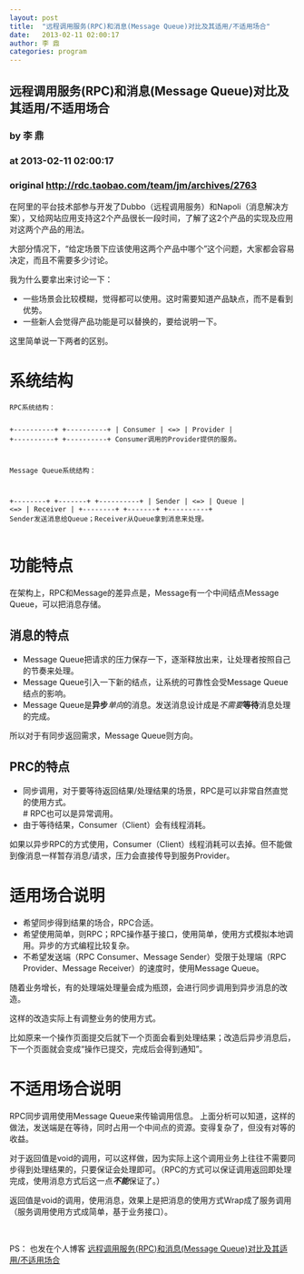 ```yaml
---
layout: post
title:  "远程调用服务(RPC)和消息(Message Queue)对比及其适用/不适用场合"
date:   2013-02-11 02:00:17
author: 李 鼎
categories: program
---
```


## 远程调用服务(RPC)和消息(Message Queue)对比及其适用/不适用场合
### by 李 鼎
### at 2013-02-11 02:00:17
### original <http://rdc.taobao.com/team/jm/archives/2763>

<p>在阿里的平台技术部参与开发了Dubbo（远程调用服务）和Napoli（消息解决方案），又给网站应用支持这2个产品很长一段时间，了解了这2个产品的实现及应用对这两个产品的用法。</p>
<p>大部分情况下，“给定场景下应该使用这两个产品中哪个”这个问题，大家都会容易决定，而且不需要多少讨论。</p>
<p>我为什么要拿出来讨论一下：</p>
<ul>
<li>一些场景会比较模糊，觉得都可以使用。这时需要知道产品缺点，而不是看到优势。</li>
<li>一些新人会觉得产品功能是可以替换的，要给说明一下。</li>
</ul>
<p>这里简单说一下两者的区别。</p>
<h1>系统结构</h1>
<pre><code>RPC系统结构：

+----------+     +----------+
| Consumer | &lt;=&gt; | Provider |
+----------+     +----------+
Consumer调用的Provider提供的服务。

Message Queue系统结构：

+--------+     +-------+     +----------+
| Sender | &lt;=&gt; | Queue | &lt;=&gt; | Receiver |
+--------+     +-------+     +----------+
Sender发送消息给Queue；Receiver从Queue拿到消息来处理。</code></pre>
<h1>功能特点</h1>
<p>在架构上，RPC和Message的差异点是，Message有一个中间结点Message Queue，可以把消息存储。</p>
<h2>消息的特点</h2>
<ul>
<li>Message Queue把请求的压力保存一下，逐渐释放出来，让处理者按照自己的节奏来处理。</li>
<li>Message Queue引入一下新的结点，让系统的可靠性会受Message Queue结点的影响。</li>
<li>Message Queue是<strong>异步</strong><em>单向</em>的消息。发送消息设计成是<em>不需要</em><strong>等待</strong>消息处理的完成。</li>
</ul>
<p>所以对于有同步返回需求，Message Queue则方向。</p>
<h2>PRC的特点</h2>
<ul>
<li>同步调用，对于要等待返回结果/处理结果的场景，RPC是可以非常自然直觉的使用方式。<br>
# RPC也可以是异常调用。</li>
<li>由于等待结果，Consumer（Client）会有线程消耗。</li>
</ul>
<p>如果以异步RPC的方式使用，Consumer（Client）线程消耗可以去掉。但不能做到像消息一样暂存消息/请求，压力会直接传导到服务Provider。</p>
<h1>适用场合说明</h1>
<ul>
<li>希望同步得到结果的场合，RPC合适。</li>
<li>希望使用简单，则RPC；RPC操作基于接口，使用简单，使用方式模拟本地调用。异步的方式编程比较复杂。</li>
<li>不希望发送端（RPC Consumer、Message Sender）受限于处理端（RPC Provider、Message Receiver）的速度时，使用Message Queue。</li>
</ul>
<p>随着业务增长，有的处理端处理量会成为瓶颈，会进行同步调用到异步消息的改造。</p>
<p>这样的改造实际上有调整业务的使用方式。</p>
<p>比如原来一个操作页面提交后就下一个页面会看到处理结果；改造后异步消息后，下一个页面就会变成“操作已提交，完成后会得到通知”。</p>
<h1>不适用场合说明</h1>
<p>RPC同步调用使用Message Queue来传输调用信息。 上面分析可以知道，这样的做法，发送端是在等待，同时占用一个中间点的资源。变得复杂了，但没有对等的收益。</p>
<p>对于返回值是void的调用，可以这样做，因为实际上这个调用业务上往往不需要同步得到处理结果的，只要保证会处理即可。（RPC的方式可以保证调用返回即处理完成，使用消息方式后这一点<strong><em>不能</em></strong>保证了。）</p>
<p>返回值是void的调用，使用消息，效果上是把消息的使用方式Wrap成了服务调用（服务调用使用方式成简单，基于业务接口）。</p>
<p> </p>
<p>PS： 也发在个人博客 <a href="http://oldratlee.com/post/2013-02-01/synchronous-rpc-vs-asynchronous-message">远程调用服务(RPC)和消息(Message Queue)对比及其适用/不适用场合</a></p>